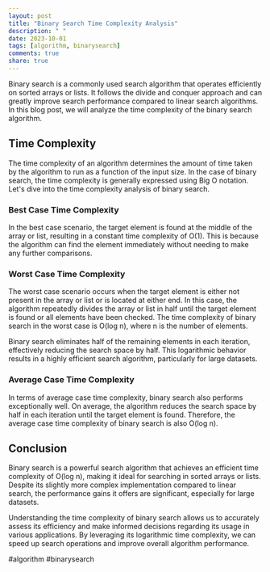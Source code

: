 ```yaml
---
layout: post
title: "Binary Search Time Complexity Analysis"
description: " "
date: 2023-10-01
tags: [algorithm, binarysearch]
comments: true
share: true
---
```


Binary search is a commonly used search algorithm that operates efficiently on sorted arrays or lists. It follows the divide and conquer approach and can greatly improve search performance compared to linear search algorithms. In this blog post, we will analyze the time complexity of the binary search algorithm.

## Time Complexity

The time complexity of an algorithm determines the amount of time taken by the algorithm to run as a function of the input size. In the case of binary search, the time complexity is generally expressed using Big O notation. Let's dive into the time complexity analysis of binary search.

### Best Case Time Complexity

In the best case scenario, the target element is found at the middle of the array or list, resulting in a constant time complexity of O(1). This is because the algorithm can find the element immediately without needing to make any further comparisons.

### Worst Case Time Complexity

The worst case scenario occurs when the target element is either not present in the array or list or is located at either end. In this case, the algorithm repeatedly divides the array or list in half until the target element is found or all elements have been checked. The time complexity of binary search in the worst case is O(log n), where n is the number of elements.

Binary search eliminates half of the remaining elements in each iteration, effectively reducing the search space by half. This logarithmic behavior results in a highly efficient search algorithm, particularly for large datasets.

### Average Case Time Complexity

In terms of average case time complexity, binary search also performs exceptionally well. On average, the algorithm reduces the search space by half in each iteration until the target element is found. Therefore, the average case time complexity of binary search is also O(log n).

## Conclusion

Binary search is a powerful search algorithm that achieves an efficient time complexity of O(log n), making it ideal for searching in sorted arrays or lists. Despite its slightly more complex implementation compared to linear search, the performance gains it offers are significant, especially for large datasets.

Understanding the time complexity of binary search allows us to accurately assess its efficiency and make informed decisions regarding its usage in various applications. By leveraging its logarithmic time complexity, we can speed up search operations and improve overall algorithm performance.

#algorithm #binarysearch